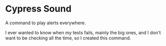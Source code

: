 # Cypress Sound

A command to play alerts everywhere.

I ever wanted to know when my tests fails, mainly the big ones, and I don't want to be checking all the time, so I 
created this command.
